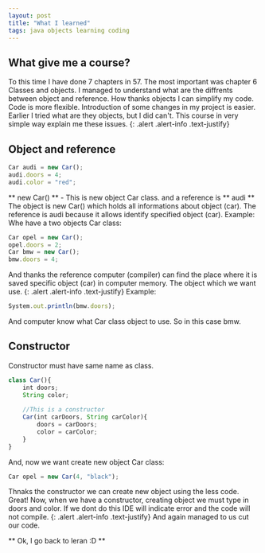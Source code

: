 ```yaml
---
layout: post
title: "What I learned"
tags: java objects learning coding
---
```

## What give me a course?
To this time I have done 7 chapters in 57. 
The most important was chapter 6 Classes and objects. I managed to understand what are the diffrents between object and reference.
How thanks objects I can simplify my code. Code is more flexible. Introduction of some changes in my project is easier. 
Earlier I tried what are they objects, but I did can't. This course in very simple way explain me these issues.
{: .alert .alert-info .text-justify}
## Object and reference
```javascript
Car audi = new Car();
audi.doors = 4;
audi.color = "red";
```
** new Car() ** - This is new object Car class.
and a reference is ** audi **
The object is new Car() which holds all informations about object (car).
The reference is audi because it allows identify specified object (car).
Example:
Whe have a two objects Car class:

```javascript
Car opel = new Car();
opel.doors = 2;
Car bmw = new Car();
bmw.doors = 4;
```
And thanks the reference computer (compiler) can find the place where it is saved specific object (car) in computer memory. The object which we want use.
{: .alert .alert-info .text-justify}
Example:
```javascript
System.out.println(bmw.doors);
```
And computer know what Car class object to use. So in this case bmw. 

## Constructor
Constructor must have same name as class.
```javascript
class Car(){
	int doors;
	String color;
	
	//This is a constructor
	Car(int carDoors, String carColor){
		doors = carDoors;
		color = carColor;
	}
}
```
And, now we want create new object Car class:
```javascript
Car opel = new Car(4, "black");
```
Thnaks the constructor we can create new object using the less code. Great!
Now, when we have a constructor, creating object we must type in doors and color. If we dont do this IDE will indicate error and the code will not compile.
{: .alert .alert-info .text-justify}
And again managed to us cut our code. 

** Ok, I go back to leran :D **